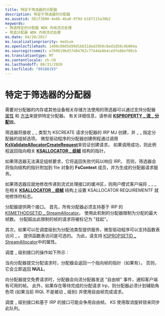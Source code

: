 ```yaml
---
title: 特定于筛选器的分配器
description: 特定于筛选器的分配器
ms.assetid: 581f3000-4e66-4ba0-979d-b187115a30b2
keywords:
- 筛选特定的分配器 WDK 内核流式处理
- 筛选分配器 WDK 内核流式处理
ms.date: 04/20/2017
ms.localizationpriority: medium
ms.openlocfilehash: 1400c00d5d99d1b631ded2950c8ed1d50c4b004a
ms.sourcegitcommit: e769619bd37e04762c77444e8b4ce9fe86ef09cb
ms.translationtype: MT
ms.contentlocale: zh-CN
ms.lasthandoff: 08/31/2020
ms.locfileid: "89188193"
---
```

# <a name="filter-specific-allocators"></a>特定于筛选器的分配器





需要对分配器的内存或其他设备相关存储方法使用的筛选器可以通过支持分配器 [属性](./kspropsetid-streamallocator.md) 和 [方法](./ksmethodsetid-streamallocator.md)来提供特定分配器。 有关详细信息，请参阅 [**KSPROPERTY \_ 流 \_ 分配**](./ksproperty-stream-allocator.md)器。

筛选器将接收 \_ \_ 类型为 KSCREATE 请求分配器的 IRP MJ 创建，并 \_ \_ 指定分配器的组帧选项。 微型驱动程序的分配器创建例程通过调用 [**KsValidateAllocatorCreateRequest**](/windows-hardware/drivers/ddi/ks/nf-ks-ksvalidateallocatorcreaterequest)来验证创建请求。 如果调用成功，则此例程返回指向相关 [**KSALLOCATOR \_ 组帧**](/windows-hardware/drivers/ddi/ks/ns-ks-ksallocator_framing) 结构的指针。

如果筛选器无法满足组帧要求，它将返回失败代码以响应 IRP。 否则，筛选器会将指向结构的指针附加到 file 对象的 **FsContext** 成员，并为生成的分配器请求服务。

如果筛选器应就地修改传递到流式处理接口的缓冲区，则用户模式客户端将 \_ \_ \_ 在相关 [**KSALLOCATOR \_ 组帧**](/windows-hardware/drivers/ddi/ks/ns-ks-ksallocator_framing) 结构上设置 KSALLOCATOR REQUIREMENTF 就地修饰符标志。

分配器提供两个接口。 首先，所有分配器必须支持基于 IRP 的 [KSMETHODSETID \_ StreamAllocator](./ksmethodsetid-streamallocator.md)。 使用此机制的分配器限制为分配的最大帧数。 分配超出此限制的帧的请求将被标记为 "挂起"。

其次，如果可以在调度级别为分配池类型提供服务，微型驱动程序可以支持函数表访问 \_ 。 提供函数表访问是可选的。 为此，请支持 [KSPROPSETID \_ StreamAllocator](./kspropsetid-streamallocator.md)中的属性。

调度 \_ 级别接口的操作如下所示：

当向分配器提交分配请求时，分配器会返回一个指向帧的指针（如果有）。 否则，它会立即返回 **NULL**。

向分配器提交免费请求时，分配器会向流分配器发送 "自由帧" 事件，通知客户端有可用的帧。 此外，如果存在等待完成的分配请求 Irp，则分配器必须计划辅助角色项 (如果当前 IRQL 不是被动 \_ 级别) 并使用自由帧完成请求。

调度 \_ 级别接口和基于 IRP 的接口可能会争用自由帧。 KS 使用取消旋转锁来同步此队列。

 

